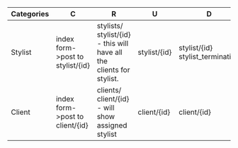 | Categories | C | R | U |D |
|----|------|-----|----|----|
| Stylist | index form->post to stylist/{id} | stylists/   stylist/{id} - this will have all the clients for stylist. | stylist/{id} | stylist/{id} stylist_termination |
| Client | index form->post to client/{id} | clients/ client/{id} - will show assigned stylist | client/{id}| client/{id}|
